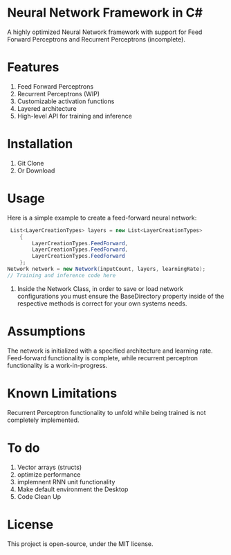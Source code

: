 # Neural Network Framework in C#
A highly optimized Neural Network framework with support for Feed Forward Perceptrons and Recurrent Perceptrons (incomplete).

# Features
1. Feed Forward Perceptrons
1. Recurrent Perceptrons (WIP)
1. Customizable activation functions
1. Layered architecture
1. High-level API for training and inference
# Installation
1. Git Clone
1. Or Download
# Usage
Here is a simple example to create a feed-forward neural network:

```csharp
 List<LayerCreationTypes> layers = new List<LayerCreationTypes>
    {
        LayerCreationTypes.FeedForward,
        LayerCreationTypes.FeedForward,
        LayerCreationTypes.FeedForward
    };
Network network = new Network(inputCount, layers, learningRate);
// Training and inference code here
```

1. Inside the Network Class, in order to save or load network configurations you must ensure the BaseDirectory property inside of the respective methods is correct for your own systems needs.
# Assumptions
The network is initialized with a specified architecture and learning rate.
Feed-forward functionality is complete, while recurrent perceptron functionality is a work-in-progress.
# Known Limitations
Recurrent Perceptron functionality to unfold while being trained is not completely implemented.

# To do
1. Vector arrays (structs)
2. optimize performance
3. implemnent RNN unit functionality
4. Make default environment the Desktop
5. Code Clean Up
# License
This project is open-source, under the MIT license.

